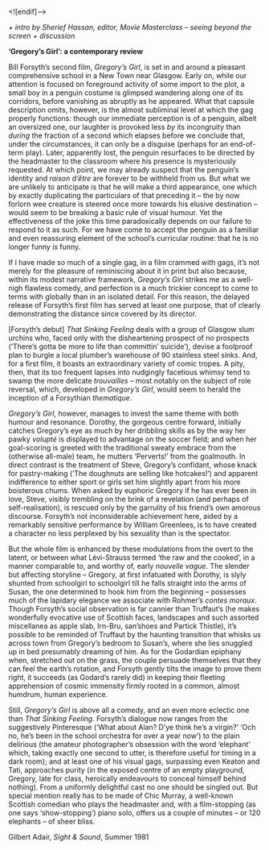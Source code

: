 <![endif]-->

_+ intro by Sherief Hassan, editor, Movie Masterclass – seeing beyond the screen + discussion_

**‘Gregory’s Girl’: a contemporary review**

Bill Forsyth’s second film, _Gregory’s Girl_, is set in and around a pleasant comprehensive school in a New Town near Glasgow. Early on, while our attention is focused on foreground activity of some import to the plot, a small boy in a penguin costume is glimpsed wandering along one of its corridors, before vanishing as abruptly as he appeared. What that capsule description omits, however, is the almost subliminal level at which the gag properly functions: though our immediate perception is of a penguin, albeit an oversized one, our laughter is provoked less _by_ its incongruity than _during_ the fraction of a second which elapses before we conclude that, under the circumstances, it can only be a disguise (perhaps for an end-of-term play). Later, apparently lost, the penguin resurfaces to be directed by the headmaster to the classroom where his presence is mysteriously requested. At which point, we may already suspect that the penguin’s identity and _raison d’être_ are forever to be withheld from us. But what we are unlikely to anticipate is that he will make a third appearance, one which by exactly duplicating the particulars of that preceding it – the by now forlorn wee creature is steered once more towards his elusive destination – would seem to be breaking a basic rule of visual humour. Yet the effectiveness of the joke this time paradoxically depends on our failure to respond to it as such. For we have come to accept the penguin as a familiar and even reassuring element of the school’s curricular routine: that he is no longer funny _is_ funny.

If I have made so much of a single gag, in a film crammed with gags, it’s not merely for the pleasure of reminiscing about it in print but also because, within its modest narrative framework, _Gregory’s Girl_ strikes me as a well-nigh flawless comedy, and perfection is a much trickier concept to come to terms with globally than in an isolated detail. For this reason, the delayed release of Forsyth’s first film has served at least one purpose, that of clearly demonstrating the distance since covered by its director.

[Forsyth’s debut] _That Sinking Feeling_ deals with a group of Glasgow slum urchins who, faced only with the disheartening prospect of no prospects (‘There’s gotta be more to life than committin’ suicide’), devise a foolproof plan to burgle a local plumber’s warehouse of 90 stainless steel sinks. And, for a first film, it boasts an extraordinary variety of comic tropes. A pity, then, that its too frequent lapses into nudgingly facetious whimsy tend to swamp the more delicate _trouvailles_ – most notably on the subject of role reversal, which, developed in _Gregory’s Girl_, would seem to herald the inception of a Forsythian _thematique_.

_Gregory’s Girl_, however, manages to invest the same theme with both humour and resonance. Dorothy, the gorgeous centre forward, initially catches Gregory’s eye as much by her dribbling skills as by the way her pawky _volupté_ is displayed to advantage on the soccer field; and when her goal-scoring is greeted with the traditional sweaty embrace from the (otherwise all-male) team, he mutters ‘Perverts!’ from the goalmouth. In direct contrast is the treatment of Steve, Gregory’s confidant, whose knack for pastry-making (‘The doughnuts are selling like hotcakes!’) and apparent indifference to either sport or girls set him slightly apart from his more boisterous chums. When asked by euphoric Gregory if he has ever been in love, Steve, visibly trembling on the brink of a revelation (and perhaps of self-realisation), is rescued only by the garrulity of his friend’s own amorous discourse. Forsyth’s not inconsiderable achievement here, aided by a remarkably sensitive performance by William Greenlees, is to have created a character no less perplexed by his sexuality than is the spectator.

But the whole film is enhanced by these modulations from the overt to the latent, or between what Lévi-Strauss termed ‘the raw and the cooked’, in a manner comparable to, and worthy of, early _nouvelle vague_. The slender but affecting storyline – Gregory, at first infatuated with Dorothy, is slyly shunted from schoolgirl to schoolgirl till he falls straight into the arms of Susan, the one determined to hook him from the beginning – possesses much of the lapidary elegance we associate with Rohmer’s _contes moraux_. Though Forsyth’s social observation is far cannier than Truffaut’s (he makes wonderfully evocative use of Scottish faces, landscapes and such assorted miscellanea as apple slab, Irn-Bru, san’shoes and Partick Thistle), it’s possible to be reminded of Truffaut by the haunting transition that whisks us across town from Gregory’s bedroom to Susan’s, where she lies snuggled up in bed presumably dreaming of him. As for the Godardian epiphany when, stretched out on the grass, the couple persuade themselves that they can feel the earth’s rotation, and Forsyth gently tilts the image to prove them right, it succeeds (as Godard’s rarely did) in keeping their fleeting apprehension of cosmic immensity firmly rooted in a common, almost humdrum, human experience.

Still, _Gregory’s Girl_ is above all a comedy, and an even more eclectic one than _That Sinking Feeling_. Forsyth’s dialogue now ranges from the suggestively Pinteresque (‘What about Alan? D’ye think he’s a virgin?’ ‘Och no, he’s been in the school orchestra for over a year now’) to the plain delirious (the amateur photographer’s obsession with the word ‘elephant’ which, taking exactly one second to utter, is therefore useful for timing in a dark room); and at least one of his visual gags, surpassing even Keaton and Tati, approaches purity (in the exposed centre of an empty playground, Gregory, late for class, heroically endeavours to conceal himself behind nothing). From a uniformly delightful cast no one should be singled out. But special mention really has to be made of Chic Murray, a well-known Scottish comedian who plays the headmaster and, with a film-stopping (as one says ‘show-stopping’) piano solo, offers us a couple of minutes – or 120 elephants – of sheer bliss.

Gilbert Adair, _Sight & Sound_, Summer 1981
<!--stackedit_data:
eyJoaXN0b3J5IjpbMTY2NTM4MTU3N119
-->
